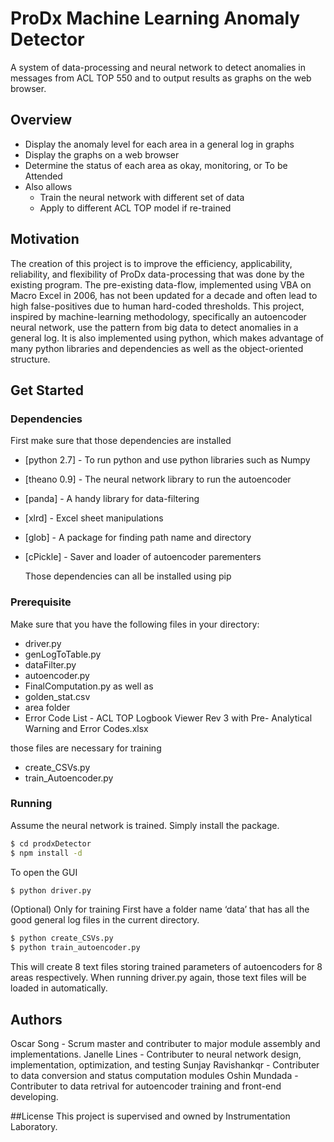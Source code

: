 # ProDx Machine Learning Anomaly Detector

A system of data-processing and neural network to detect anomalies in
messages from ACL TOP 550 and to output results as graphs on the
web browser.

## Overview

  - Display the anomaly level for each area in a general log in graphs
  - Display the graphs on a web browser
  - Determine the status of each area as okay, monitoring, or To be Attended
  - Also allows
    - Train the neural network with different set of data
    - Apply to different ACL TOP model if re-trained

## Motivation
  The creation of this project is to improve the efficiency, applicability, reliability, and flexibility of ProDx data-processing that was done by the existing program. The pre-existing data-flow, implemented using VBA on Macro Excel in 2006, has not been updated for a decade and often lead to high false-positives due to human hard-coded thresholds. This project, inspired by machine-learning methodology, specifically an autoencoder neural network, use the pattern from big data to detect anomalies in a general log. It is also implemented using python, which makes advantage of many python libraries and dependencies as well as the object-oriented structure.

## Get Started
### Dependencies
First make sure that those dependencies are installed
  - [python 2.7] - To run python and use python libraries such as Numpy
  - [theano 0.9] - The neural network library to run the
autoencoder
  - [panda] - A handy library for data-filtering
  - [xlrd] - Excel sheet manipulations
  - [glob] - A package for finding path name and directory
  - [cPickle] - Saver and loader of autoencoder parementers
    
    Those dependencies can all be installed using pip

### Prerequisite

Make sure that you have the following files in your directory:

* driver.py
* genLogToTable.py
* dataFilter.py
* autoencoder.py
* FinalComputation.py
as well as
* golden_stat.csv
* area folder
* Error Code List - ACL TOP Logbook Viewer Rev 3 with Pre-
Analytical Warning and Error Codes.xlsx

those files are necessary for training
* create_CSVs.py
* train_Autoencoder.py

### Running

Assume the neural network is trained. Simply install the package.

```sh
$ cd prodxDetector
$ npm install -d
```

To open the GUI

```sh
$ python driver.py
```

(Optional) Only for training
First have a folder name ‘data’ that has all the good general log files in the current directory.

```sh
$ python create_CSVs.py
$ python train_autoencoder.py
```

This will create 8 text files storing trained parameters of autoencoders for 8 areas respectively. When running driver.py again, those text files will be loaded in automatically.

## Authors

Oscar Song - Scrum master and contributer to major module assembly and implementations.
Janelle Lines - Contributer to neural network design, implementation, optimization, and testing
Sunjay Ravishankqr - Contributer to data conversion and status computation modules
Oshin Mundada - Contributer to data retrival for autoencoder training and front-end developing.

##License
This project is supervised and owned by Instrumentation Laboratory.


